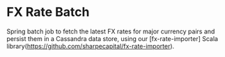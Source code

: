 # FX Rate Batch
Spring batch job to fetch the latest FX rates for major currency pairs and persist them in a Cassandra data store, using our [fx-rate-importer] Scala library(https://github.com/sharpecapital/fx-rate-importer).
